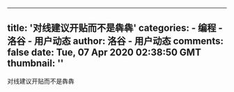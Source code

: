 
---
title: '对线建议开贴而不是犇犇'
categories: 
    - 编程
    - 洛谷 - 用户动态
author: 洛谷 - 用户动态
comments: false
date: Tue, 07 Apr 2020 02:38:50 GMT
thumbnail: ''
---

<div>   
对线建议开贴而不是犇犇  
</div>
            